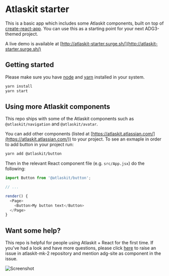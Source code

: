 # Atlaskit starter

This is a basic app which includes some Atlaskit components, built on top of [create-react-app](https://github.com/facebookincubator/create-react-app). You can use this as a starting point for your next ADG3-themed project.

A live demo is available at [http://atlaskit-starter.surge.sh/](http://atlaskit-starter.surge.sh/)

## Getting started

Please make sure you have [node](https://nodejs.org/en/download/) and [yarn](https://yarnpkg.com/en/docs/install) installed in your system.

```bash
yarn install
yarn start
```

## Using more Atlaskit components

This repo ships with some of the Atlaskit components such as `@atlaskit/navigation` and `@atlaskit/avatar`.

You can add other components (listed at [https://atlaskit.atlassian.com/](https://atlaskit.atlassian.com/)) to your project. To see an exmaple in order to add button in your project run:

```bash
yarn add @atlaskit/button
```

Then in the relevant React component file (e.g. `src/App.jsx`) do the following:

```js
import Button from '@atlaskit/button';

// ...

render() {
  <Page>
    <Button>My button text</Button>
  </Page>
}
```

## Want some help?

This repo is helpful for people using Atlaskit + React for the first time. If you've had a look and have more questions, please click [here](https://bitbucket.org/atlassian/atlaskit-mk-2/issues/new) to raise an issue in atlaskit-mk-2 repository and mention adg-site as component in the issue.

![Screenshot](https://i.imgur.com/p4N266G.gif)
